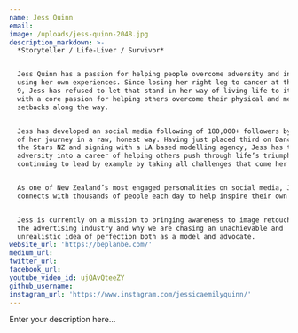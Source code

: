 ```yaml
---
name: Jess Quinn
email:
image: /uploads/jess-quinn-2048.jpg
description_markdown: >-
  *Storyteller / Life-Liver / Survivor*


  Jess Quinn has a passion for helping people overcome adversity and insecurity
  using her own experiences. Since losing her right leg to cancer at the age of
  9, Jess has refused to let that stand in her way of living life to its fullest
  with a core passion for helping others overcome their physical and mental
  setbacks along the way.


  Jess has developed an social media following of 180,000+ followers by speaking
  of her journey in a raw, honest way. Having just placed third on Dancing with
  the Stars NZ and signing with a LA based modelling agency, Jess has turned her
  adversity into a career of helping others push through life’s triumphs and
  continuing to lead by example by taking all challenges that come her way.


  As one of New Zealand’s most engaged personalities on social media, Jess
  connects with thousands of people each day to help inspire their own journey.


  Jess is currently on a mission to bringing awareness to image retouching in
  the advertising industry and why we are chasing an unachievable and
  unrealistic idea of perfection both as a model and advocate.
website_url: 'https://beplanbe.com/'
medium_url:
twitter_url:
facebook_url:
youtube_video_id: ujQAvQteeZY
github_username:
instagram_url: 'https://www.instagram.com/jessicaemilyquinn/'
---
```


Enter your description here...
